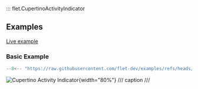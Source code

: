 ::: flet.CupertinoActivityIndicator

## Examples

[Live example](https://flet-controls-gallery.fly.dev/displays/cupertinoactivityindicator)

### Basic Example

```python
--8<-- "https://raw.githubusercontent.com/flet-dev/examples/refs/heads/v1-docs/python/controls/cupertino-information-displays/cupertino-activity-indicator-example.py"
```

![Cupertino Activity Indicator](/img/docs/controls/cupertino-activity-indicator/basic-cupertino-activity-indicator.png){width="80%"}
/// caption
///
